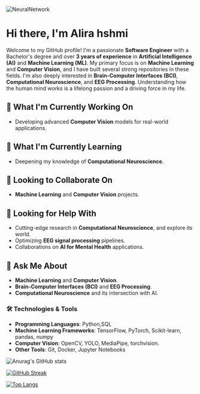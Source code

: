 ![NeuralNetwork](https://www.nikonsmallworld.com/images/photos/2020/_photo800/No9-JasonKirk_2Neurons.jpg)

# Hi there, I'm Alira hshmi

Welcome to my GitHub profile! I'm a passionate **Software Engineer** with a Bachelor's degree and over **3 years of experience** in **Artificial Intelligence (AI)** and **Machine Learning (ML)**. My primary focus is on **Machine Learning** and **Computer Vision**, and I have built several strong repositories in these fields. I'm also deeply interested in **Brain-Computer Interfaces (BCI)**, **Computational Neuroscience**, and **EEG Processing**. Understanding how the human mind works is a lifelong passion and a driving force in my life.

## 🔭 What I'm Currently Working On
- Developing advanced **Computer Vision** models for real-world applications.


## 🌱 What I'm Currently Learning
- Deepening my knowledge of **Computational Neuroscience**.

## 👯 Looking to Collaborate On
- **Machine Learning** and **Computer Vision** projects.

## 🤔 Looking for Help With
- Cutting-edge research in **Computational Neuroscience**, and explore its world.
- Optimizing **EEG signal processing** pipelines.
- Collaborations on **AI for Mental Health** applications.

## 💬 Ask Me About
- **Machine Learning** and **Computer Vision**.
- **Brain-Computer Interfaces (BCI)** and **EEG Processing**.
- **Computational Neuroscience** and its intersection with AI.


### 🛠️ Technologies & Tools
- **Programming Languages**: Python,SQL
- **Machine Learning Frameworks**: TensorFlow, PyTorch, Scikit-learn, pandas, numpy
- **Computer Vision**: OpenCV, YOLO, MediaPipe, torchvision.
- **Other Tools**: Git, Docker, Jupyter Notebooks

![Anurag's GitHub stats](https://github-readme-stats.vercel.app/api?username=alirzx&show_icons=true&theme=radical)

[![GitHub Streak](https://github-readme-streak-stats.herokuapp.com?user=alirzx&theme=radical&hide_border=true&border_radius=5.1&date_format=M%20j%5B%2C%20Y%5D)](https://git.io/streak-stats)


[![Top Langs](https://github-readme-stats.vercel.app/api/top-langs/?username=alirzx&layout=donut-vertical)](https://github.com/anuraghazra/github-readme-stats)

